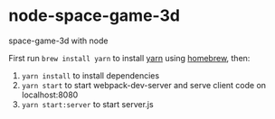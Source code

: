 # node-space-game-3d
space-game-3d with node

First run `brew install yarn` to install [yarn](https://yarnpkg.com/en/) using [homebrew](https://brew.sh/), then:

1) `yarn install` to install dependencies
2) `yarn start` to start webpack-dev-server and serve client code on localhost:8080
3) `yarn start:server` to start server.js
